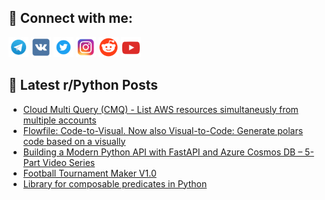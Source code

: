 ## 🔎 Connect with me:
[<img src="https://github.com/bullbesh/bullbesh/blob/main/images/Telegram.png" width="32" height="32" />](https://t.me/bullbesh)
[<img src="https://github.com/bullbesh/bullbesh/blob/main/images/VK.png" width="32" height="32" />](https://vk.com/bullbesh)
[<img src="https://github.com/bullbesh/bullbesh/blob/main/images/Twitter.png" width="32" height="32" />](https://twitter.com/bullbesh1)
[<img src="https://github.com/bullbesh/bullbesh/blob/main/images/Instagram.png" width="32" height="32" />](https://www.instagram.com/bullbesh)
[<img src="https://github.com/bullbesh/bullbesh/blob/main/images/Reddit.png" width="32" height="32" />](https://www.reddit.com/user/bullbesh)
[<img src="https://github.com/bullbesh/bullbesh/blob/main/images/YouTube.png" width="32" height="32" />](https://www.youtube.com/channel/UCtfjRs6uzgq5mfm8S06WTcg)

## 📕 Latest r/Python Posts
<!-- BLOG-POST-LIST:START -->
- [Cloud Multi Query &lpar;CMQ&rpar; - List AWS resources simultaneusly from multiple accounts](https://www.reddit.com/r/Python/comments/1l7d9rl/cloud_multi_query_cmq_list_aws_resources/)
- [Flowfile: Code-to-Visual. Now also Visual-to-Code: Generate polars code based on a visually](https://www.reddit.com/r/Python/comments/1l78ud9/flowfile_codetovisual_now_also_visualtocode/)
- [Building a Modern Python API with FastAPI and Azure Cosmos DB – 5-Part Video Series](https://www.reddit.com/r/Python/comments/1l76m04/building_a_modern_python_api_with_fastapi_and/)
- [Football Tournament Maker V1.0](https://www.reddit.com/r/Python/comments/1l72ucz/football_tournament_maker_v10/)
- [Library for composable predicates in Python](https://www.reddit.com/r/Python/comments/1l71r6i/library_for_composable_predicates_in_python/)
<!-- BLOG-POST-LIST:END -->
